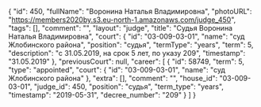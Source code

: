 {
    "id": 450,
    "fullName": "Воронина Наталья Владимировна",
    "photoURL": "https://members2020by.s3.eu-north-1.amazonaws.com/judge_450",
    "tags": [],
    "comment": "",
    "layout": "judge",
    "title": "Судья Воронина Наталья Владимировна",
    "court": {
        "id": "03-009-03-01",
        "name": "суд Жлобинского района",
        "position": "судья",
        "termType": "years",
        "term": 5,
        "description": "c 31.05.2019, на срок 5 лет, по указу 209",
        "timestamp": "31.05.2019"
    },
    "previousCourt": null,
    "career": [
        {
            "id": 58749,
            "term": 5,
            "type": "appointed",
            "court": {
                "id": "03-009-03-01",
                "name": "суд Жлобинского района"
            },
            "extra": [],
            "comment": "",
            "house_id": "03-009-03-01",
            "judge_id": 450,
            "position": "судья",
            "term_type": "years",
            "timestamp": "2019-05-31",
            "decree_number": "209"
        }
    ]
}